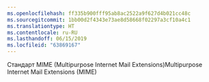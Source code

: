 ```yaml
---
ms.openlocfilehash: ff335b900fff95ab8ac2522a9f627d4b021cc48c
ms.sourcegitcommit: 1bb00d2f4343e73ae8d58668f02297a3cf10a4c1
ms.translationtype: HT
ms.contentlocale: ru-RU
ms.lasthandoff: 06/15/2019
ms.locfileid: "63869167"
---
```

<span data-ttu-id="52c55-101">Стандарт MIME (Multipurpose Internet Mail Extensions)</span><span class="sxs-lookup"><span data-stu-id="52c55-101">Multipurpose Internet Mail Extensions (MIME)</span></span>